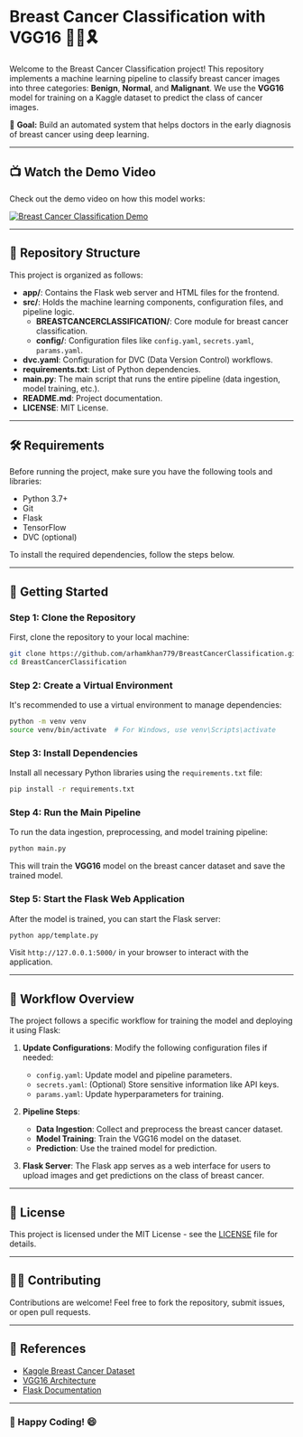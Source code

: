 # Breast Cancer Classification with VGG16 🧑‍⚕️🎗️

Welcome to the Breast Cancer Classification project! This repository implements a machine learning pipeline to classify breast cancer images into three categories: **Benign**, **Normal**, and **Malignant**. We use the **VGG16** model for training on a Kaggle dataset to predict the class of cancer images.

🔬 **Goal:** Build an automated system that helps doctors in the early diagnosis of breast cancer using deep learning.

---

## 📺 Watch the Demo Video

Check out the demo video on how this model works:

[![Breast Cancer Classification Demo](https://img.youtube.com/vi/zBihyxkr9mY/0.jpg)](https://youtu.be/zBihyxkr9mY)

---

## 📂 Repository Structure

This project is organized as follows:

- **app/**: Contains the Flask web server and HTML files for the frontend.
- **src/**: Holds the machine learning components, configuration files, and pipeline logic.
  - **BREASTCANCERCLASSIFICATION/**: Core module for breast cancer classification.
  - **config/**: Configuration files like `config.yaml`, `secrets.yaml`, `params.yaml`.
- **dvc.yaml**: Configuration for DVC (Data Version Control) workflows.
- **requirements.txt**: List of Python dependencies.
- **main.py**: The main script that runs the entire pipeline (data ingestion, model training, etc.).
- **README.md**: Project documentation.
- **LICENSE**: MIT License.

---

## 🛠️ Requirements

Before running the project, make sure you have the following tools and libraries:

- Python 3.7+
- Git
- Flask
- TensorFlow
- DVC (optional)

To install the required dependencies, follow the steps below.

---

## 🚀 Getting Started

### Step 1: Clone the Repository

First, clone the repository to your local machine:

```bash
git clone https://github.com/arhamkhan779/BreastCancerClassification.git
cd BreastCancerClassification
```

### Step 2: Create a Virtual Environment

It's recommended to use a virtual environment to manage dependencies:

```bash
python -m venv venv
source venv/bin/activate  # For Windows, use venv\Scripts\activate
```

### Step 3: Install Dependencies

Install all necessary Python libraries using the `requirements.txt` file:

```bash
pip install -r requirements.txt
```

### Step 4: Run the Main Pipeline

To run the data ingestion, preprocessing, and model training pipeline:

```bash
python main.py
```

This will train the **VGG16** model on the breast cancer dataset and save the trained model.

### Step 5: Start the Flask Web Application

After the model is trained, you can start the Flask server:

```bash
python app/template.py
```

Visit `http://127.0.0.1:5000/` in your browser to interact with the application.

---

## 🔧 Workflow Overview

The project follows a specific workflow for training the model and deploying it using Flask:

1. **Update Configurations**: Modify the following configuration files if needed:
   - `config.yaml`: Update model and pipeline parameters.
   - `secrets.yaml`: (Optional) Store sensitive information like API keys.
   - `params.yaml`: Update hyperparameters for training.

2. **Pipeline Steps**:
   - **Data Ingestion**: Collect and preprocess the breast cancer dataset.
   - **Model Training**: Train the VGG16 model on the dataset.
   - **Prediction**: Use the trained model for prediction.

3. **Flask Server**: The Flask app serves as a web interface for users to upload images and get predictions on the class of breast cancer.

---

## 📝 License

This project is licensed under the MIT License - see the [LICENSE](LICENSE) file for details.

---

## 👩‍💻 Contributing

Contributions are welcome! Feel free to fork the repository, submit issues, or open pull requests.

---

## 📑 References

- [Kaggle Breast Cancer Dataset](https://www.kaggle.com/datasets/)
- [VGG16 Architecture](https://arxiv.org/abs/1409.1556)
- [Flask Documentation](https://flask.palletsprojects.com/)

---

### 🚀 Happy Coding! 😄
